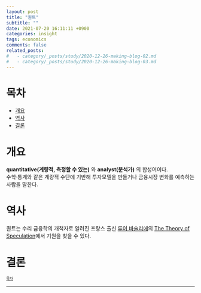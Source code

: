 ```yaml
---
layout: post
title: "퀀트"
subtitle: ""
date: 2021-07-20 16:11:11 +0900
categories: insight
tags: economics
comments: false
related_posts:
#   - category/_posts/study/2020-12-26-making-blog-02.md
#   - category/_posts/study/2020-12-26-making-blog-03.md
---
```


# 목차

- [개요](#개요)
- [역사](#역사)
- [결론](#결론)

# 개요

**quantitative(계량적, 측정할 수 있는)** 와 **analyst(분석가)** 의 합성어이다.  
수학·통계와 같은 계량적 수단에 기반해 투자모델을 만들거나 금융시장 변화를 예측하는 사람을 말한다.

# 역사

퀀트는 수리 금융학의 개척자로 알려진 프랑스 출신 [루이 바슐리에](https://en.wikipedia.org/wiki/Louis_Bachelier)의 [The Theory of Speculation](https://www.investmenttheory.org/uploads/3/4/8/2/34825752/emhbachelier.pdf)에서 기원을 찾을 수 있다.

# 결론

<sup><sub> [목차](#목차) </sub></sup>

---
